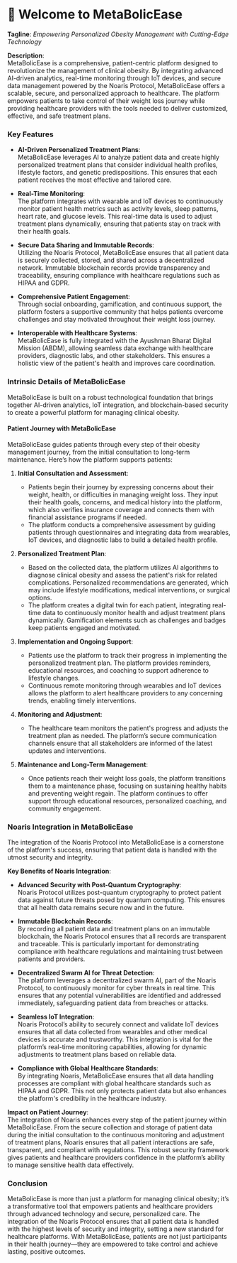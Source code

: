 # 👋 Welcome to MetaBolicEase

**Tagline**: *Empowering Personalized Obesity Management with Cutting-Edge Technology*

**Description**:  
MetaBolicEase is a comprehensive, patient-centric platform designed to revolutionize the management of clinical obesity. By integrating advanced AI-driven analytics, real-time monitoring through IoT devices, and secure data management powered by the Noaris Protocol, MetaBolicEase offers a scalable, secure, and personalized approach to healthcare. The platform empowers patients to take control of their weight loss journey while providing healthcare providers with the tools needed to deliver customized, effective, and safe treatment plans.

### Key Features

- **AI-Driven Personalized Treatment Plans**:  
  MetaBolicEase leverages AI to analyze patient data and create highly personalized treatment plans that consider individual health profiles, lifestyle factors, and genetic predispositions. This ensures that each patient receives the most effective and tailored care.

- **Real-Time Monitoring**:  
  The platform integrates with wearable and IoT devices to continuously monitor patient health metrics such as activity levels, sleep patterns, heart rate, and glucose levels. This real-time data is used to adjust treatment plans dynamically, ensuring that patients stay on track with their health goals.

- **Secure Data Sharing and Immutable Records**:  
  Utilizing the Noaris Protocol, MetaBolicEase ensures that all patient data is securely collected, stored, and shared across a decentralized network. Immutable blockchain records provide transparency and traceability, ensuring compliance with healthcare regulations such as HIPAA and GDPR.

- **Comprehensive Patient Engagement**:  
  Through social onboarding, gamification, and continuous support, the platform fosters a supportive community that helps patients overcome challenges and stay motivated throughout their weight loss journey.

- **Interoperable with Healthcare Systems**:  
  MetaBolicEase is fully integrated with the Ayushman Bharat Digital Mission (ABDM), allowing seamless data exchange with healthcare providers, diagnostic labs, and other stakeholders. This ensures a holistic view of the patient's health and improves care coordination.

### Intrinsic Details of MetaBolicEase

MetaBolicEase is built on a robust technological foundation that brings together AI-driven analytics, IoT integration, and blockchain-based security to create a powerful platform for managing clinical obesity.

#### Patient Journey with MetaBolicEase

MetaBolicEase guides patients through every step of their obesity management journey, from the initial consultation to long-term maintenance. Here’s how the platform supports patients:

1. **Initial Consultation and Assessment**:
   - Patients begin their journey by expressing concerns about their weight, health, or difficulties in managing weight loss. They input their health goals, concerns, and medical history into the platform, which also verifies insurance coverage and connects them with financial assistance programs if needed.
   - The platform conducts a comprehensive assessment by guiding patients through questionnaires and integrating data from wearables, IoT devices, and diagnostic labs to build a detailed health profile.

2. **Personalized Treatment Plan**:
   - Based on the collected data, the platform utilizes AI algorithms to diagnose clinical obesity and assess the patient's risk for related complications. Personalized recommendations are generated, which may include lifestyle modifications, medical interventions, or surgical options.
   - The platform creates a digital twin for each patient, integrating real-time data to continuously monitor health and adjust treatment plans dynamically. Gamification elements such as challenges and badges keep patients engaged and motivated.

3. **Implementation and Ongoing Support**:
   - Patients use the platform to track their progress in implementing the personalized treatment plan. The platform provides reminders, educational resources, and coaching to support adherence to lifestyle changes.
   - Continuous remote monitoring through wearables and IoT devices allows the platform to alert healthcare providers to any concerning trends, enabling timely interventions.

4. **Monitoring and Adjustment**:
   - The healthcare team monitors the patient's progress and adjusts the treatment plan as needed. The platform’s secure communication channels ensure that all stakeholders are informed of the latest updates and interventions.

5. **Maintenance and Long-Term Management**:
   - Once patients reach their weight loss goals, the platform transitions them to a maintenance phase, focusing on sustaining healthy habits and preventing weight regain. The platform continues to offer support through educational resources, personalized coaching, and community engagement.

### Noaris Integration in MetaBolicEase

The integration of the Noaris Protocol into MetaBolicEase is a cornerstone of the platform's success, ensuring that patient data is handled with the utmost security and integrity.

**Key Benefits of Noaris Integration**:

- **Advanced Security with Post-Quantum Cryptography**:  
  Noaris Protocol utilizes post-quantum cryptography to protect patient data against future threats posed by quantum computing. This ensures that all health data remains secure now and in the future.

- **Immutable Blockchain Records**:  
  By recording all patient data and treatment plans on an immutable blockchain, the Noaris Protocol ensures that all records are transparent and traceable. This is particularly important for demonstrating compliance with healthcare regulations and maintaining trust between patients and providers.

- **Decentralized Swarm AI for Threat Detection**:  
  The platform leverages a decentralized swarm AI, part of the Noaris Protocol, to continuously monitor for cyber threats in real time. This ensures that any potential vulnerabilities are identified and addressed immediately, safeguarding patient data from breaches or attacks.

- **Seamless IoT Integration**:  
  Noaris Protocol’s ability to securely connect and validate IoT devices ensures that all data collected from wearables and other medical devices is accurate and trustworthy. This integration is vital for the platform’s real-time monitoring capabilities, allowing for dynamic adjustments to treatment plans based on reliable data.

- **Compliance with Global Healthcare Standards**:  
  By integrating Noaris, MetaBolicEase ensures that all data handling processes are compliant with global healthcare standards such as HIPAA and GDPR. This not only protects patient data but also enhances the platform's credibility in the healthcare industry.

**Impact on Patient Journey**:  
The integration of Noaris enhances every step of the patient journey within MetaBolicEase. From the secure collection and storage of patient data during the initial consultation to the continuous monitoring and adjustment of treatment plans, Noaris ensures that all patient interactions are safe, transparent, and compliant with regulations. This robust security framework gives patients and healthcare providers confidence in the platform’s ability to manage sensitive health data effectively.

### Conclusion

MetaBolicEase is more than just a platform for managing clinical obesity; it’s a transformative tool that empowers patients and healthcare providers through advanced technology and secure, personalized care. The integration of the Noaris Protocol ensures that all patient data is handled with the highest levels of security and integrity, setting a new standard for healthcare platforms. With MetaBolicEase, patients are not just participants in their health journey—they are empowered to take control and achieve lasting, positive outcomes.